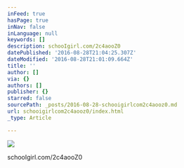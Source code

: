 ```yaml
---
inFeed: true
hasPage: true
inNav: false
inLanguage: null
keywords: []
description: schooIgirl.com/2c4aooZ0
datePublished: '2016-08-28T21:04:25.307Z'
dateModified: '2016-08-28T21:01:09.664Z'
title: ''
author: []
via: {}
authors: []
publisher: {}
starred: false
sourcePath: _posts/2016-08-28-schooigirlcom2c4aooz0.md
url: schooigirlcom2c4aooz0/index.html
_type: Article

---
```

![](https://the-grid-user-content.s3-us-west-2.amazonaws.com/6648be84-7d5a-4f38-ba41-a0db87c5e54f.jpg)

schooIgirl.com/2c4aooZ0